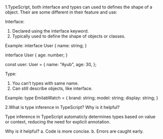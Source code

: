 1.TypeScript, both interface and types can used to defines the shape of a object. Their are some different in their feature and use: 

Interface:

1. Declared using the interface keyword.
2. Typically used to define the shape of objects or classes.

Example:
   interface User {
  name: string;
}

interface User {
  age: number;
}

const user: User = {
  name: "Ayub",
  age: 30,
};

Type:
 1. You can’t types with same name.
 2. Can still describe objects, like interface.

Example: 
  type EmilabWatch = {
        brand: string;
        model: string;
        display: string;
    }

2.What is type inference in TypeScript? Why is it helpful?

 Type inference in TypeScript automaticly determines types based on value or context, reducing the need for explicit annotation.

 Why is it helpful?
  a. Code is more concise.
  b. Errors are caught early.

   
